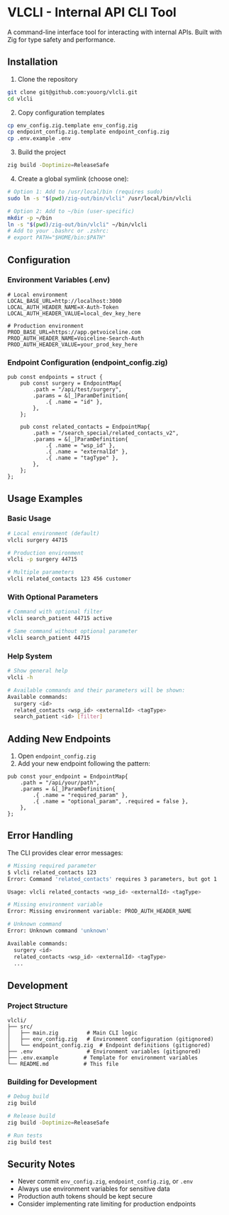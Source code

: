 # VLCLI - Internal API CLI Tool

A command-line interface tool for interacting with internal APIs. Built with Zig for type safety and performance.

## Installation

1. Clone the repository

```bash
git clone git@github.com:youorg/vlcli.git
cd vlcli
```

2. Copy configuration templates

```bash
cp env_config.zig.template env_config.zig
cp endpoint_config.zig.template endpoint_config.zig
cp .env.example .env
```

3. Build the project

```bash
zig build -Doptimize=ReleaseSafe
```

4. Create a global symlink (choose one):

```bash
# Option 1: Add to /usr/local/bin (requires sudo)
sudo ln -s "$(pwd)/zig-out/bin/vlcli" /usr/local/bin/vlcli

# Option 2: Add to ~/bin (user-specific)
mkdir -p ~/bin
ln -s "$(pwd)/zig-out/bin/vlcli" ~/bin/vlcli
# Add to your .bashrc or .zshrc:
# export PATH="$HOME/bin:$PATH"
```

## Configuration

### Environment Variables (.env)

```env
# Local environment
LOCAL_BASE_URL=http://localhost:3000
LOCAL_AUTH_HEADER_NAME=X-Auth-Token
LOCAL_AUTH_HEADER_VALUE=local_dev_key_here

# Production environment
PROD_BASE_URL=https://app.getvoiceline.com
PROD_AUTH_HEADER_NAME=Voiceline-Search-Auth
PROD_AUTH_HEADER_VALUE=your_prod_key_here
```

### Endpoint Configuration (endpoint_config.zig)

```zig
pub const endpoints = struct {
    pub const surgery = EndpointMap{
        .path = "/api/test/surgery",
        .params = &[_]ParamDefinition{
            .{ .name = "id" },
        },
    };

    pub const related_contacts = EndpointMap{
        .path = "/search_special/related_contacts_v2",
        .params = &[_]ParamDefinition{
            .{ .name = "wsp_id" },
            .{ .name = "externalId" },
            .{ .name = "tagType" },
        },
    };
};
```

## Usage Examples

### Basic Usage

```bash
# Local environment (default)
vlcli surgery 44715

# Production environment
vlcli -p surgery 44715

# Multiple parameters
vlcli related_contacts 123 456 customer
```

### With Optional Parameters

```bash
# Command with optional filter
vlcli search_patient 44715 active

# Same command without optional parameter
vlcli search_patient 44715
```

### Help System

```bash
# Show general help
vlcli -h

# Available commands and their parameters will be shown:
Available commands:
  surgery <id>
  related_contacts <wsp_id> <externalId> <tagType>
  search_patient <id> [filter]
```

## Adding New Endpoints

1. Open `endpoint_config.zig`
2. Add your new endpoint following the pattern:

```zig
pub const your_endpoint = EndpointMap{
    .path = "/api/your/path",
    .params = &[_]ParamDefinition{
        .{ .name = "required_param" },
        .{ .name = "optional_param", .required = false },
    },
};
```

## Error Handling

The CLI provides clear error messages:

```bash
# Missing required parameter
$ vlcli related_contacts 123
Error: Command 'related_contacts' requires 3 parameters, but got 1

Usage: vlcli related_contacts <wsp_id> <externalId> <tagType>

# Missing environment variable
Error: Missing environment variable: PROD_AUTH_HEADER_NAME

# Unknown command
Error: Unknown command 'unknown'

Available commands:
  surgery <id>
  related_contacts <wsp_id> <externalId> <tagType>
  ...
```

## Development

### Project Structure

```
vlcli/
├── src/
│   ├── main.zig         # Main CLI logic
│   ├── env_config.zig   # Environment configuration (gitignored)
│   └── endpoint_config.zig  # Endpoint definitions (gitignored)
├── .env                 # Environment variables (gitignored)
├── .env.example        # Template for environment variables
└── README.md           # This file
```

### Building for Development

```bash
# Debug build
zig build

# Release build
zig build -Doptimize=ReleaseSafe

# Run tests
zig build test
```

## Security Notes

- Never commit `env_config.zig`, `endpoint_config.zig`, or `.env`
- Always use environment variables for sensitive data
- Production auth tokens should be kept secure
- Consider implementing rate limiting for production endpoints

